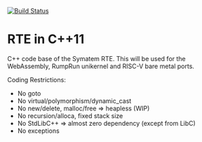[![Build Status](https://secure.travis-ci.org/Symatem/VirtualMachine.png)](http://travis-ci.org/Symatem/VirtualMachine)

RTE in C++11
============

C++ code base of the Symatem RTE.
This will be used for the WebAssembly, RumpRun unikernel and RISC-V bare metal ports.

Coding Restrictions:
- No goto
- No virtual/polymorphism/dynamic_cast
- No new/delete, malloc/free => heapless (WIP)
- No recursion/alloca, fixed stack size
- No StdLibC++ => almost zero dependency (except from LibC)
- No exceptions
